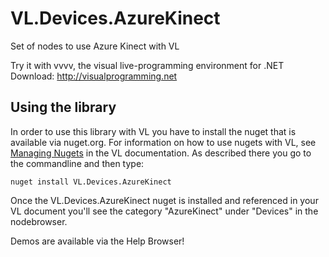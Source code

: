 # VL.Devices.AzureKinect
Set of nodes to use Azure Kinect with VL

Try it with vvvv, the visual live-programming environment for .NET  
Download: http://visualprogramming.net

## Using the library
In order to use this library with VL you have to install the nuget that is available via nuget.org. For information on how to use nugets with VL, see [Managing Nugets](https://thegraybook.vvvv.org/reference/libraries/dependencies.html#manage-nugets) in the VL documentation. As described there you go to the commandline and then type:

    nuget install VL.Devices.AzureKinect

Once the VL.Devices.AzureKinect nuget is installed and referenced in your VL document you'll see the category "AzureKinect" under "Devices" in the nodebrowser. 

Demos are available via the Help Browser!
